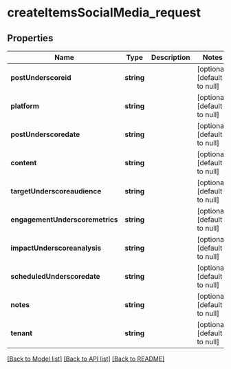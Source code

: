# createItemsSocialMedia_request

## Properties
Name | Type | Description | Notes
------------ | ------------- | ------------- | -------------
**postUnderscoreid** | **string** |  | [optional] [default to null]
**platform** | **string** |  | [optional] [default to null]
**postUnderscoredate** | **string** |  | [optional] [default to null]
**content** | **string** |  | [optional] [default to null]
**targetUnderscoreaudience** | **string** |  | [optional] [default to null]
**engagementUnderscoremetrics** | **string** |  | [optional] [default to null]
**impactUnderscoreanalysis** | **string** |  | [optional] [default to null]
**scheduledUnderscoredate** | **string** |  | [optional] [default to null]
**notes** | **string** |  | [optional] [default to null]
**tenant** | **string** |  | [optional] [default to null]

[[Back to Model list]](../README.md#documentation-for-models) [[Back to API list]](../README.md#documentation-for-api-endpoints) [[Back to README]](../README.md)


